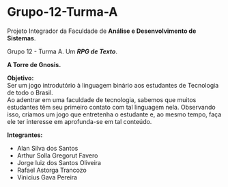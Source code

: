 # Grupo-12-Turma-A
Projeto Integrador da Faculdade de <strong>Análise e Desenvolvimento de Sistemas</strong>.
<p> Grupo 12 - Turma A. Um <em><strong>RPG de Texto</strong></em>. </p>
<p>
<strong>A Torre de Gnosis.</strong>
</p>
<p>
<strong>Objetivo:</strong>
<br>
Ser um jogo introdutório à linguagem binário aos estudantes de Tecnologia de todo o Brasil. <br>
Ao adentrar em uma faculdade de tecnologia, sabemos que muitos estudantes têm seu primeiro contato com tal linguagem nela.
Observando isso, criamos um jogo que entretenha o estudante e, ao mesmo tempo, faça ele ter interesse em aprofunda-se em tal conteúdo.
</p>

<p>
<strong>Integrantes: </strong> <br>
    <ul>
        <li>Alan Silva dos Santos</li>
        <li>Arthur Solla Gregorut Favero</li>
        <li>Jorge luiz dos Santos Oliveira</li>
        <li>Rafael Astorga Trancozo</li>
        <li>Vinicius Gava Pereira</li>
    </ul>

</p>
